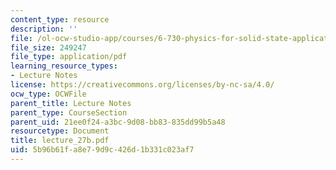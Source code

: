 ```yaml
---
content_type: resource
description: ''
file: /ol-ocw-studio-app/courses/6-730-physics-for-solid-state-applications-spring-2003/5b96b61fa8e79d9c426d1b331c023af7_lecture_27b.pdf
file_size: 249247
file_type: application/pdf
learning_resource_types:
- Lecture Notes
license: https://creativecommons.org/licenses/by-nc-sa/4.0/
ocw_type: OCWFile
parent_title: Lecture Notes
parent_type: CourseSection
parent_uid: 21ee0f24-a3bc-9d08-bb83-835dd99b5a48
resourcetype: Document
title: lecture_27b.pdf
uid: 5b96b61f-a8e7-9d9c-426d-1b331c023af7
---
```


